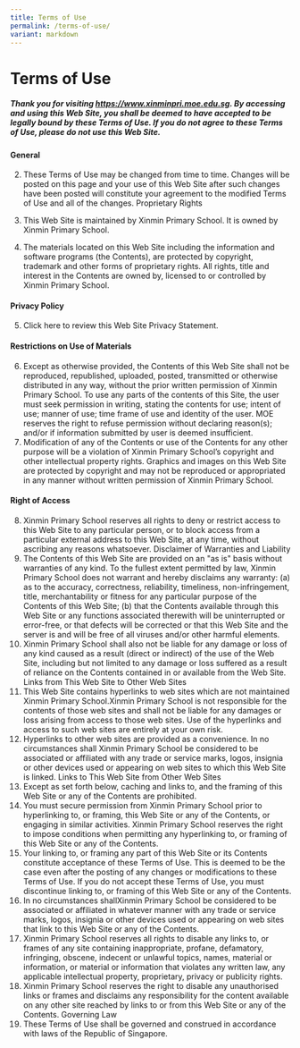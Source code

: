```yaml
---
title: Terms of Use
permalink: /terms-of-use/
variant: markdown
---
```

# **Terms of Use**


##### Thank you for visiting https://www.xinminpri.moe.edu.sg. By accessing and using this Web Site, you shall be deemed to have accepted to be legally bound by these Terms of Use. If you do not agree to these Terms of Use, please do not use this Web Site. 

#### General 

2. These Terms of Use may be changed from time to time. Changes will be posted on this page and your use of this Web Site after such changes have been posted will constitute your agreement to the modified Terms of Use and all of the changes. 
Proprietary Rights 

3. This Web Site is maintained by Xinmin Primary School. It is owned by Xinmin Primary School.

4. The materials located on this Web Site including the information and software programs (the Contents), are protected by copyright, trademark and other forms of proprietary rights. All rights, title and interest in the Contents are owned by, licensed to or controlled by Xinmin Primary School. 


#### Privacy Policy


5. Click here to review this Web Site Privacy Statement. 


#### Restrictions on Use of Materials 


6. Except as otherwise provided, the Contents of this Web Site shall not be reproduced, republished, uploaded, posted, transmitted or otherwise distributed in any way, without the prior written permission of Xinmin Primary School.  To use any parts of the contents of this Site, the user must seek permission in writing, stating the contents for use; intent of use; manner of use; time frame of use and identity of the user. MOE reserves the right to refuse permission without declaring reason(s); and/or if information submitted by user is deemed insufficient. 
7. Modification of any of the Contents or use of the Contents for any other purpose will be a violation of Xinmin Primary School’s copyright and other intellectual property rights. Graphics and images on this Web Site are protected by copyright and may not be reproduced or appropriated in any manner without written permission of Xinmin Primary School.


#### Right of Access 


8. Xinmin Primary School reserves all rights to deny or restrict access to this Web Site to any particular person, or to block access from a particular external address to this Web Site, at any time, without ascribing any reasons whatsoever. 
Disclaimer of Warranties and Liability 
9. The Contents of this Web Site are provided on an "as is" basis without warranties of any kind. To the fullest extent permitted by law, Xinmin Primary School does not warrant and hereby disclaims any warranty: 
(a) as to the accuracy, correctness, reliability, timeliness, non-infringement, title, merchantability or fitness for any particular purpose of the Contents of this Web Site; 
(b) that the Contents available through this Web Site or any functions associated therewith will be uninterrupted or error-free, or that defects will be corrected or that this Web Site and the server is and will be free of all viruses and/or other harmful elements. 
10. Xinmin Primary School shall also not be liable for any damage or loss of any kind caused as a result (direct or indirect) of the use of the Web Site, including but not limited to any damage or loss suffered as a result of reliance on the Contents contained in or available from the Web Site. 
Links from This Web Site to Other Web Sites 
11. This Web Site contains hyperlinks to web sites which are not maintained Xinmin Primary School.Xinmin Primary School is not responsible for the contents of those web sites and shall not be liable for any damages or loss arising from access to those web sites. Use of the hyperlinks and access to such web sites are entirely at your own risk. 
12. Hyperlinks to other web sites are provided as a convenience. In no circumstances shall Xinmin Primary School be considered to be associated or affiliated with any trade or service marks, logos, insignia or other devices used or appearing on web sites to which this Web Site is linked. 
Links to This Web Site from Other Web Sites 
13. Except as set forth below, caching and links to, and the framing of this Web Site or any of the Contents are prohibited. 
14. You must secure permission from Xinmin Primary School prior to hyperlinking to, or framing, this Web Site or any of the Contents, or engaging in similar activities. Xinmin Primary School reserves the right to impose conditions when permitting any hyperlinking to, or framing of this Web Site or any of the Contents. 
15. Your linking to, or framing any part of this Web Site or its Contents constitute acceptance of these Terms of Use. This is deemed to be the case even after the posting of any changes or modifications to these Terms of Use. If you do not accept these Terms of Use, you must discontinue linking to, or framing of this Web Site or any of the Contents. 
16. In no circumstances shallXinmin Primary School be considered to be associated or affiliated in whatever manner with any trade or service marks, logos, insignia or other devices used or appearing on web sites that link to this Web Site or any of the Contents. 
17. Xinmin Primary School reserves all rights to disable any links to, or frames of any site containing inappropriate, profane, defamatory, infringing, obscene, indecent or unlawful topics, names, material or information, or material or information that violates any written law, any applicable intellectual property, proprietary, privacy or publicity rights. 
18. Xinmin Primary School reserves the right to disable any unauthorised links or frames and disclaims any responsibility for the content available on any other site reached by links to or from this Web Site or any of the Contents. 
Governing Law 
19. These Terms of Use shall be governed and construed in accordance with laws of the Republic of Singapore.